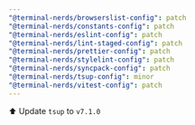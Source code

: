 ```yaml
---
"@terminal-nerds/browserslist-config": patch
"@terminal-nerds/constants-config": patch
"@terminal-nerds/eslint-config": patch
"@terminal-nerds/lint-staged-config": patch
"@terminal-nerds/prettier-config": patch
"@terminal-nerds/stylelint-config": patch
"@terminal-nerds/syncpack-config": patch
"@terminal-nerds/tsup-config": minor
"@terminal-nerds/vitest-config": patch
---
```


⬆️ Update `tsup` to `v7.1.0`
